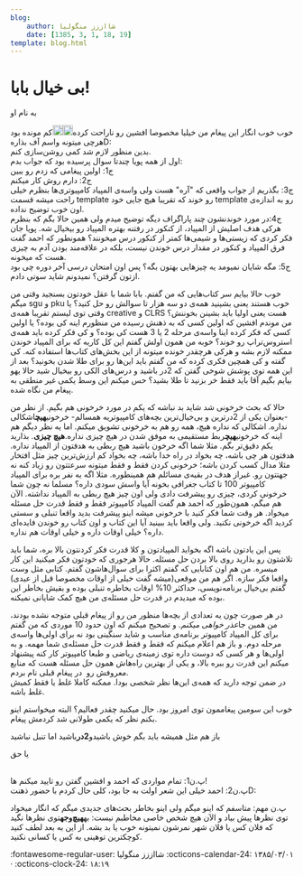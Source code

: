 ```yaml
---
blog:
    author: شااززز منگولیا
    date: [1385, 3, 1, 18, 19]
template: blog.html
---
```

# بی خیال بابا!

<div class="cnt">
به نام او<p></p>
<p>خوب خوب انگار این پیغام من خیلیا مخصوصا افشین رو ناراحت کرده<img height="18" src="http://blogfa.com/images/smileys/05.gif" width="18"/><img height="18" src="http://blogfa.com/images/smileys/05.gif" width="18"/>کم مونده بود هرچی میتونه واسم آف بذارهD:<br/>بدین منظور لازم شد کمی روشن‌سازی کنم.<br/>اول از همه پویا چندتا سوال پرسیده بود که جواب بدم:<br/>ج1: اولین پیغامی که زدم رو ببین<br/>ج2: دارم روش کار میکنم<br/>ج3: بگذریم از جواب واقعی که "آره" هست ولی واسه‌ی المپیاد کامپیوتری‌ها بنظرم خیلی راحت میشه قسمت template رو خوند که تقریبا هیچ جایی خود template رو به اندازه‌ی اون خوب توضیح نداده.<br/>ج4:در مورد خوندنشون چند پاراگراف دیگه توضیح میدم ولی همین حالا بگم که بنظرم هرکی هدف اصلیش از المپیاد، از کنکور در رفتنه بهتره المپیاد رو بیخیال شه. پویا جان فکر کردی که زیستی‌ها و شیمی‌ها کمتر از کنکور درس میخونند؟ همونطور که احمد گفت فرق المپیاد و کنکور در مقدار درس خوندن نیست، بلکه در علاقه‌مند بودن آدم به چیزی هست که میخونه.<br/>ج5: مگه شایان نمیومد یه چیز‌هایی بهتون بگه؟ پس اون امتحان درسی آخر دوره چی بود ازتون گرفتن؟ نمیدونم شاید سوتی دادم.</p>
<p>خوب حالا بیایم سر کتاب‌هایی که من گفتم. بابا شما با عقل خودتون بسنجید وقتی من میگم sgu و pku خوب هستند یعنی بشینید همه‌ی دو سه هزار تا سوالش رو حل کنید؟ یا وقتی توی لیستم تقریبا همه‌ی creative و CLRS هست یعنی اولیا باید بشینن بخوننش؟ من موندم افشین که اولین کسی که به ذهنش رسیده من منظورم اینه کی بوده؟ یا اولین کسی که فکر کرده اینا واسه‌ی مرحله 2 یا 3 هست کی بوده؟ و کی فکر کرده باید همه‌ی استروس‌تراپ رو خوند؟ خوبه من همون اولش گفتم این کل کاریه که برای المپیاد خوندن ممکنه لازم بشه و هرکی هرچقدر خونده میتونه از این بخش‌های کتاب‌ها استفاده کنه. کی گفته و کی همچین فکری کرده که من گفتم باید این‌ها رو برای طلا شدن بخونید؟ بعد از این همه توی پوشش شوخی گفتن که 2در باشید و درس‌های الکی رو بیخیال شید حالا یهو بیایم بگیم آقا باید فقط خر بزنید تا طلا بشید؟ حس میکنم این وسط یکمی غیر منطقی به پیغام من نگاه شده.</p>
<p>حالا که بحث خرخونی شد شاید بد نباشه که یکم در مورد خرخونی هم بگیم. از نظر من -بعنوان یکی از 2درترین و بی‌خیال‌ترین بچه‌های کامپیوتریه همسالم- خرخونی<strong>هیچ</strong>اشکالی نداره. اشکالی که نداره هیچ، همه رو هم به خرخونی تشویق میکنم. اما یه نظر دیگم هم اینه که خرخونی<strong>هیچ</strong>ربط مستقیمی به موفق شدن در هیچ چیزی نداره.<strong>هیچ چیزی</strong>. بذارید یکم دقیق‌تر بگم. مثلا شما اگه خرخون باشید هیچ ربطی به هدفتون از المپیاد نداره. هدفتون هر چی باشه، چه بخواد در راه خدا باشه، چه بخواد کم ارزش‌ترین چیز مثل افتخار مثلا مدال کسب کردن باشه؛ خرخونی کردن فقط و فقط میتونه سرعتتون رو زیاد کنه نه جهتتون رو. غیراز هدف در بقیه‌ی مسائلم هم همینطوره. مثلا اگه یه نفر بره برای المپیاد کامپیوتر 100 تا کتاب جغرافی بخونه آیا واسش سودی داره؟ مسلما نه چون شما خرخونی کردی، چیزی رو پیشرفت دادی ولی اون چیز هیچ ربطی به المپیاد نداشته. الآن هم میگم، همون‌طور که احمد هم گفت المپیاد کامپیوتر فقط و فقط قدرت حل مسئله میخواد. هر وقت شما فکر کنید با خرخونی میشه اینو پیشرفت بدید واقعا تنبلی و سستی کردید اگه خرخونی نکنید. ولی واقعا باید ببینید آیا این کتاب و اون کتاب رو خوندن فایده‌ای داره؟ خیلی اوقات داره و خیلی اوقات هم نداره.</p>
<p>پس این یادتون باشه اگه بخواید المپیادتون و کلا قدرت فکر کردنتون بالا بره، شما باید تلاشتون رو بذارید روی بالا بردن حل مسئله. حالا هرجوری که خودتون فکر میکنید این کار میسره. من هم اون کتابایی که گفتم اکثرا برای سوال‌هاشون گفتم. کتابی مثل وست واقعا فکر سازه. اگر هم من موقعی(میشه گفت خیلی از اوقات مخصوصا قبل از عیدی) گفتم بی‌خیال برنامه‌نویسی، حداکثر 10% اوقات بخاطره تنبلی بوده و بقیش بخاطر این بوده که میدیدم در قدرت حل مسئله‌ی من هیچ کمک شایانی نمیکنه.</p>
<p>در هر صورت چون یه تعدادی از بچه‌ها منظور من رو از پیغام قبلی متوجه نشده بودند، من همین جا<em>عذر خواهی میکنم</em>. و تصحیح میکنم که اون حدود 10 موردی که من گفتم برای کل المپیاد کامپیوتر برنامه‌ی مناسب و شاید سنگینی بود نه برای اولی‌ها واسه‌ی مرحله دوم. و باز هم اعلام میکنم که فقط و فقط قدرت حل مسئله‌ی شما مهمه. و به اولی‌ها و هر کسی که دوست داره توی زمینه‌ی ریاضی و طبعا کامپیوتر کار کنه پیشنهاد میکنم این قدرت رو ببره بالا، و یکی از بهترین راه‌هاش همون حل مسئله هست که منابع معروفش رو  در پیغام قبلی نام بردم.<br/>در ضمن توجه دارید که همه‌ی این‌ها نظر شخصی بودا. ممکنه کاملا غلط یا فقط کمیش غلط باشه.</p>
<p>خوب این سومین پیغاممون توی امروز بود. حال میکنید چقدر فعالیم؟ البته میخواستم اینو بکنم نظر که یکمی طولانی شد کردمش پیغام.</p>
<p>باز هم مثل همیشه باید بگم خوش باشیدو<strong>2در</strong>باشید اما تنبل نباشید</p>
<p>یا حق</p>
<p><br/>پ.ن1: تمام مواردی که احمد و افشین گفتن رو تایید میکنم ها!<br/>پ.ن2: احمد خیلی این شعر اولت به جا بود، کلی حال کردم با حضور ذهنتD:</p>
<p>پ.ن مهم: متاسفم که اینو میگم ولی اینو بخاطر بحث‌های جدیدی میگم که انگار میخواد توی نظرها پیش بیاد و الآن هیچ شخص خاصی مخاطبم نیست: به<strong>هیچ‌وجه</strong>توی نظر‌ها نگید که فلان کس یا فلان شهر نمرشون نمیتونه خوب یا بد بشه. از این به بعد لطف کنید کوچکترین توهینی به کس یا کسانی نکنید.</p>
</div>

<div class="blog-info" markdown>
<span class="blog-author">
:fontawesome-regular-user: شااززز منگولیا
</span>
<span class="blog-date">
:octicons-calendar-24: ۱۳۸۵/۰۳/۰۱ · :octicons-clock-24: ۱۸:۱۹
</span>
</div>

